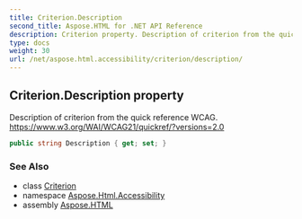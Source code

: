 ```yaml
---
title: Criterion.Description
second_title: Aspose.HTML for .NET API Reference
description: Criterion property. Description of criterion from the quick reference WCAG. https//www.w3.org/WAI/WCAG21/quickref/versions2.0
type: docs
weight: 30
url: /net/aspose.html.accessibility/criterion/description/
---
```

## Criterion.Description property

Description of criterion from the quick reference WCAG. https://www.w3.org/WAI/WCAG21/quickref/?versions=2.0

```csharp
public string Description { get; set; }
```

### See Also

* class [Criterion](../)
* namespace [Aspose.Html.Accessibility](../../../aspose.html.accessibility/)
* assembly [Aspose.HTML](../../../)
